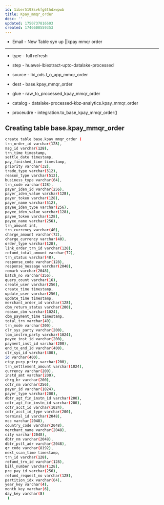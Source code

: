 ```yaml
---
id: 1iber5198svkfg6thdxwpwb
title: Kpay_mmqr_order
desc: ''
updated: 1750737816603
created: 1746600559353
---
```

- Email - New Table syn up ||kpay mmqr order


--------------------------

- type - full refresh

- step - huawei-lbiextract-upto-datalake-processed
- source - lbi_ods.t_o_app_mmqr_order 
- dest - base.kpay_mmqr_order
- glue - raw_to_processed_kpay_mmqr_order
- catalog - datalake-processed-kbz-analytics.kpay_mmqr_order
- proceudre - integration.to_base_kpay_mmqr_order()


## Creating table base.kpay_mmqr_order
```bash
create table base.kpay_mmqr_order (
trn_order_id varchar(128),
msg_id varchar(128),
trn_time timestamp,
settle_date timestamp,
pay_finished_time timestamp,
priority varchar(32),
trade_type varchar(512),
reason_type varchar(512),
business_type varchar(64),
trn_code varchar(128),
payer_iden_id varchar(256),
payer_iden_value varchar(128),
payer_token varchar(128),
payer_name varchar(512),
payee_iden_type varchar(256),
payee_iden_value varchar(128),
payee_token varchar(128),
payee_name varchar(256),
trn_amount int,
trn_currency varchar(40),
charge_amount varchar(72),
charge_currency varchar(40),
order_type varchar(128),
link_order_trn_id varchar(128),
refund_total_amount varchar(72),
trn_status varchar(48),
response_code varchar(128),
response_message varchar(2048),
remark varchar(2048),
batch_no varchar(256),
query_count varchar(16),
create_user varchar(256),
create_time timestamp,
update_user varchar(256),
update_time timestamp,
merchant_order_id varchar(128),
cbm_return_status varchar(200),
reason_cbm varchar(1024),
cbm_payment_time timestamp,
total_trn varchar(40),
trn_mode varchar(200),
clr_sys_party varchar(200),
lcm_instrm_party varchar(1024),
payee_inst_id varchar(200),
payment_inst_id varchar(200),
end_to_end_Id varchar(400),
clr_sys_id varchar(400),
id varchar(400),
ctgy_purp_prtry varchar(200),
trn_settlement_amount varchar(1024),
currency varchar(200),
instd_amt varchar(200),
chrg_br varchar(200),
cdtr_nm varchar(256),
payer_id varchar(1024),
payer_type varchar(200),
dbtr_agt_fin_instn_id varchar(200),
cdtr_agt_fin_instn_id varchar(200),
cdtr_acct_id varchar(1024),
cdtr_acct_id_type varchar(200),
terminal_id varchar(2048),
mcc varchar(2048),
country_code varchar(2048),
merchant_name varchar(2048),
city varchar(2048),
dbtr_nm varchar(2048),
dbtr_pstl_adr varchar(2048),
qr_code varchar(8192),
next_scan_time timestamp,
trn_id varchar(128),
refund_trn_id varchar(128),
bill_number varchar(128),
pre_pay_id varchar(256),
refund_request_no varchar(128),
partition_idx varchar(64),
year_key varchar(4),
month_key varchar(6),
day_key varchar(8)
 )
```
